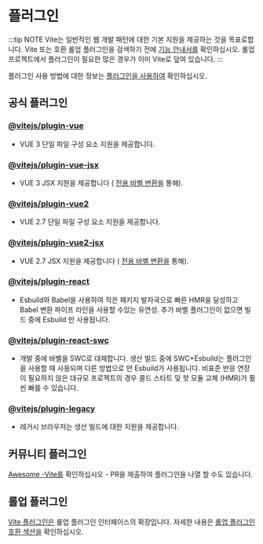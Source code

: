 # 플러그인

:::tip NOTE
Vite는 일반적인 웹 개발 패턴에 대한 기본 지원을 제공하는 것을 목표로합니다. Vite 또는 호환 롤업 플러그인을 검색하기 전에 [기능 안내서를](../guide/features.md) 확인하십시오. 롤업 프로젝트에서 플러그인이 필요한 많은 경우가 이미 Vite로 덮여 있습니다.
:::

플러그인 사용 방법에 대한 정보는 [플러그인을 사용하여](../guide/using-plugins) 확인하십시오.

## 공식 플러그인

### [@vitejs/plugin-vue](https://github.com/vitejs/vite-plugin-vue/tree/main/packages/plugin-vue)

- VUE 3 단일 파일 구성 요소 지원을 제공합니다.

### [@vitejs/plugin-vue-jsx](https://github.com/vitejs/vite-plugin-vue/tree/main/packages/plugin-vue-jsx)

- VUE 3 JSX 지원을 제공합니다 ( [전용 바벨 변환을](https://github.com/vuejs/jsx-next) 통해).

### [@vitejs/plugin-vue2](https://github.com/vitejs/vite-plugin-vue2)

- VUE 2.7 단일 파일 구성 요소 지원을 제공합니다.

### [@vitejs/plugin-vue2-jsx](https://github.com/vitejs/vite-plugin-vue2-jsx)

- VUE 2.7 JSX 지원을 제공합니다 ( [전용 바벨 변환을](https://github.com/vuejs/jsx-vue2/) 통해).

### [@vitejs/plugin-react](https://github.com/vitejs/vite-plugin-react/tree/main/packages/plugin-react)

- Esbuild와 Babel을 사용하여 작은 패키지 발자국으로 빠른 HMR을 달성하고 Babel 변환 파이프 라인을 사용할 수있는 유연성. 추가 바벨 플러그인이 없으면 빌드 중에 Esbuild 만 사용됩니다.

### [@vitejs/plugin-react-swc](https://github.com/vitejs/vite-plugin-react-swc)

- 개발 중에 바벨을 SWC로 대체합니다. 생산 빌드 중에 SWC+Esbuild는 플러그인을 사용할 때 사용되며 다른 방법으로 만 Esbuild가 사용됩니다. 비표준 반응 연장이 필요하지 않은 대규모 프로젝트의 경우 콜드 스타트 및 핫 모듈 교체 (HMR)가 훨씬 빠를 수 있습니다.

### [@vitejs/plugin-legacy](https://github.com/vitejs/vite/tree/main/packages/plugin-legacy)

- 레거시 브라우저는 생산 빌드에 대한 지원을 제공합니다.

## 커뮤니티 플러그인

[Awesome -Vite를](https://github.com/vitejs/awesome-vite#plugins) 확인하십시오 - PR을 제출하여 플러그인을 나열 할 수도 있습니다.

## 롤업 플러그인

[Vite 플러그인은](../guide/api-plugin) 롤업 플러그인 인터페이스의 확장입니다. 자세한 내용은 [롤업 플러그인 호환 섹션을](../guide/api-plugin#rollup-plugin-compatibility) 확인하십시오.
